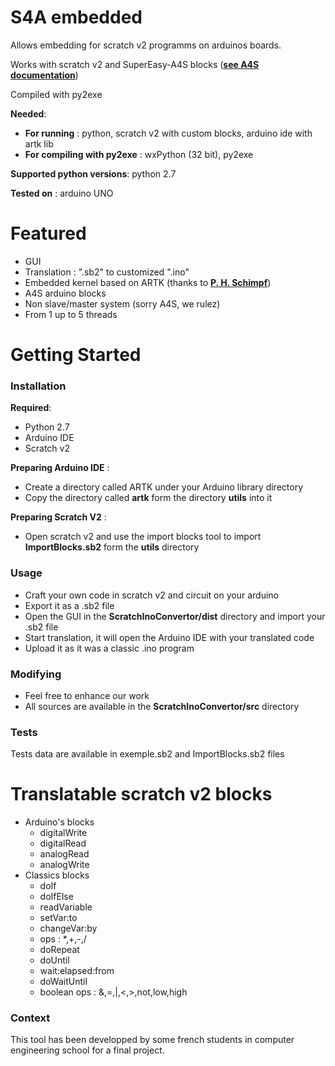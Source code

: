 # S4A embedded
Allows embedding for scratch v2 programms on arduinos boards.

Works with scratch v2 and SuperEasy-A4S blocks (**[see A4S documentation](http://thomaspreece.com/resources.php)**)

Compiled with py2exe

**Needed**:

* **For running** : python, scratch v2 with custom blocks, arduino ide with artk lib
* **For compiling with py2exe** : wxPython (32 bit), py2exe

**Supported python versions**: python 2.7

**Tested on** : arduino UNO

# Featured

* GUI
* Translation : ".sb2" to customized ".ino"
* Embedded kernel based on ARTK (thanks to **[P. H. Schimpf](https://sites.google.com/site/pschimpf99/home/artk)**)
* A4S arduino blocks
* Non slave/master system (sorry A4S, we rulez)
* From 1 up to 5 threads

# Getting Started

### Installation

**Required**:

  * Python 2.7
  * Arduino IDE
  * Scratch v2

**Preparing Arduino IDE** :

* Create a directory called ARTK under your Arduino library directory
* Copy the directory called **artk** form the directory **utils** into it

**Preparing Scratch V2** :

* Open scratch v2 and use the import blocks tool to import **ImportBlocks.sb2** form the **utils** directory


### Usage
* Craft your own code in scratch v2 and circuit on your arduino
* Export it as a .sb2 file
* Open the GUI in the **ScratchInoConvertor/dist** directory and import your .sb2 file
* Start translation, it will open the Arduino IDE with your translated code
* Upload it as it was a classic .ino program

### Modifying
* Feel free to enhance our work
* All sources are available in the **ScratchInoConvertor/src** directory

### Tests
Tests data are available in exemple.sb2 and ImportBlocks.sb2 files

# Translatable scratch v2 blocks
* Arduino's blocks
    * digitalWrite
    * digitalRead
    * analogRead
    * analogWrite
* Classics blocks
    * doIf
    * doIfElse
    * readVariable
    * setVar:to
    * changeVar:by
    * ops : *,+,-,/
    * doRepeat
    * doUntil
    * wait:elapsed:from
    * doWaitUntil
    * boolean ops : &,=,|,<,>,not,low,high

### Context
This tool has been developped by some french students in computer engineering school for a final project.
